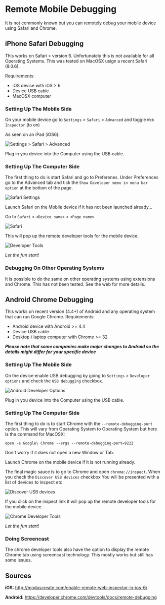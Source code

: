 # Remote Mobile Debugging

It is not commonly known but you can remotely debug your mobile device using Safari and Chrome.

## iPhone Safari Debugging

This works on Safari > version 6. Unfortunately this is not available for all Operating Systems. This was tested on
MacOSX usign a recent Safari (8.0.6).

Requirements:
- iOS device with iOS > 6
- Device USB cable
- MacOSX computer

### Setting Up The Mobile Side
On your mobile device go to `Settings` > `Safari` > `Advanced` and toggle `Web Inspector` (to on)

As seen on an iPad (iOS6):

![Settings > Safari > Advanced](images/iOS6-settings.jpg "Settings > Safari > Advanced")

Plug in you device into the Computer using the USB cable.

### Setting Up The Computer Side
The first thing to do is start Safari and go to Preferenes.  Under Preferences go to the Advanced tab and tick the
`Show Developer menu in menu bar option` at the bottom of the page.

![Safari Settings](images/Safari-settings.png "Safari Settings")

Launch Safari on the Mobile device if it has not been launched already...

Go to `Safari` > `<Device name>` > `<Page name>`

![Safari](images/Developer.png "Safari")

This will pop up the remote developer tools for the mobile device.

![Developer Tools](images/Safari.png "Developer Tools")

*Let the fun start!*

### Debugging On Other Operating Systems
It is possible to do the same on other operating systems using extensions and Chrome. This has not been tested. See
the web for more details.

## Android Chrome Debugging

This works on recent version (4.4+) of Android and any operating system that can run Google Chrome.
Requirements:
- Android device with Android >= 4.4
- Device USB cable
- Desktop / laptop computer with Chrome >= 32

***Please note that some companies make major changes to Android so the details might differ for your specific
device***

### Setting Up The Mobile Side
On the device enable USB debugging by going to `Settings` > `Developer options` and check the `USB debugging` checkbox.

![Android Developer Options](images/Android-settings.png "Android Developer Options")

Plug in you device into the Computer using the USB cable.

### Setting Up The Computer Side
The first thing to do is to start Chrome with the `--remote-debugging-port` option. This will vary from Operating
System to Operating System but here is the command for MacOSX:

```
open -a Google\ Chrome --args --remote-debugging-port=9222
```

Don't worry if it does not open a new Window or Tab.

Launch Chrome on the mobile device if it is not running already.

The final magic sauce is to go to Chrome and open `chrome://inspect`. When you check the `Discover USB devices` checkbox
You will be presented with a list of devices to inspect etc.

![Discover USB devices](images/chrome-discover-usb.png "Discover USB devices")

If you click on the inspect link it will pop up the remote developer tools for the mobile device.

![Chrome Developer Tools](images/Chrome-Developer.png "Chrome Developer Tools")

*Let the fun start!*

### Doing Screencast

The chrome developer tools also have the option to display the remote Chrome tab using screencast technology.  This
mostly works but still has some issues.

## Sources
**iOS:** http://moduscreate.com/enable-remote-web-inspector-in-ios-6/

**Android:** https://developer.chrome.com/devtools/docs/remote-debugging
